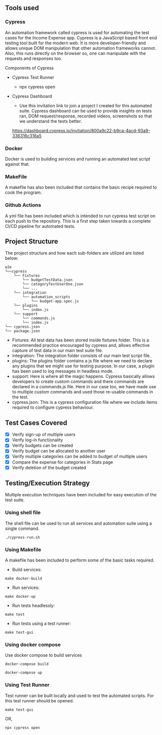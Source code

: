 ## Tools used

### Cypress

An automation framework called cypress is used for automating the test cases for the Income Expense app. Cypress is a JavaScript based front end testing tool built for the modern web. It is more developer-friendly and allows unique DOM manipulation that other automation frameworks cannot. Also, this runs directly on the browser so, one can manipulate with the requests and responses too. 

Components of Cypress
- Cypress Test Runner
    - npx cypress open
- Cypress Dashboard
    - Use this invitation link to join a project I created for this automated suite. Cypress dashboard can be used to provide insights on tests ran, DOM request/response, recorded videos, screenshots so that we understand the tests better. 
    
    https://dashboard.cypress.io/invitation/800a9c22-b9ca-4acd-93a9-336316c316a5


### Docker

Docker is used to building services and running an automated test script against that.

### MakeFile

A makefile has also been included that contains the basic recipe required to cook the program. 

### Github Actions

A yml file has been included which is intended to run cypress test script on each push to the repository. This is a first step taken towards a complete CI/CD pipeline for automated tests. 

## Project Structure

The project structure and how each sub-folders are utilized are listed below:

```
e2e
└──cypress
    └── Fixtures
        └── budgetTestData.json
        └── categoryTestUserOne.json
        └── ...
    └── integration
        └── automation_scripts
            └── budget-app.spec.js
    └── plugins
        └── index.js
    └── support
        └── commands.js
        └── index.js
└── cypress.json
└── package.json
```

- Fixtures: 
    All test data has been stored inside fixtures folder. This is a recommended practice encouraged by cypress and, allows effective capture of test data in our main test suite file.
- integration: 
    The integration folder consists of our main test script file.
- plugins: 
    The plugins folder contains a js file where we need to declare any plugins that we might use for testing purpose. In our case, a plugin has been used to log messages in headless mode. 
- support: 
    Here is where all the magic happens. Cypress basically allows developers to create custom commands and there commands are declared in a commands.js file. Here in our case too, we have made use to multiple custom commands and used those re-usable commands in the test. 
- cypress.json: 
    This is a cypress configuration file where we include items required to configure cypress behaviour. 

## Test Cases Covered

- [x] Verify sign-up of multiple users
- [x] Verify log-in functionality
- [x] Verify budgets can be created
- [x] Verify budget can be allocated to another user
- [x] Verify multiple categories can be added to budget of multiple users
- [x] Compare the expense for categories in Stats page
- [x] Verify deletion of the budget created

## Testing/Execution Strategy

Multiple execution techniques have been included for easy execution of the test suite.

### Using shell file

The shell file can be used to run all services and automation suite using a single command.

````
./cypress-run.sh
````
### Using Makefile

A makefile has been included to perform some of the basic tasks required.

- Build services: 
```
make docker-build
````
- Run services: 
```
make docker-up
````
- Run tests headlessly: 
```
make test
````
- Run tests using a test runner:
```
make test-gui
```
### Using docker compose

Use docker compose to build services

```
docker-compose build
```
```
docker-compose up
```

### Using Test Runner

Test runner can be built locally and used to test the automated scripts. For this test runner should be opened. 

```
make test-gui
```

OR,

```
npx cypress open
```
